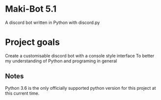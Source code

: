 # Maki-Bot 5.1
A discord bot written in Python with discord.py

# Project goals

Create a customisable discord bot with a console style interface
To better my understanding of Python and programing in general


## Notes
Python 3.6 is the only officially supported python version for this project at this current time.
